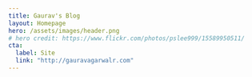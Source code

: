 ```yaml
---
title: Gaurav's Blog
layout: Homepage
hero: /assets/images/header.png
# hero credit: https://www.flickr.com/photos/pslee999/15589950511/
cta:
  label: Site
  link: "http://gauravagarwalr.com"
---
```

